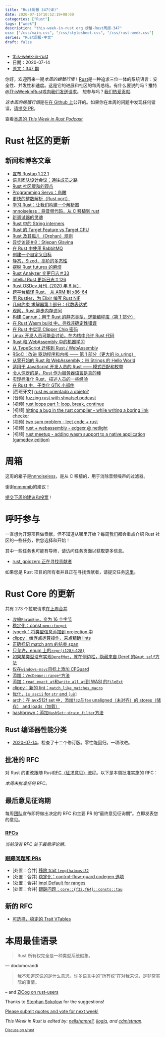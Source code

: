 ```yaml
---
title: "Rust周报 347(译)"
date: 2020-07-15T10:52:19+08:00
categories: ["Rust"]
tags: ["week"]
description: "this-week-in-rust.org 螃蟹-Rust周报-347"
css: ["/css/main.css", "/css/stylesheet.css", "/css/rust-week.css"]
series: "Rust周报-中文"
draft: false
---
```


- [this-week-in-rust](https://this-week-in-rust.org)
- 日期：2020-07-14
- [原文：347 期](https://this-week-in-rust.org/blog/2020/07/14/this-week-in-rust-347/)

你好，欢迎再来一期*本周的螃蟹行情*！[Rust](http://rust-lang.org)是一种追求三位一体的系统语言：安全性、并发性和速度。这是它的进展和社区的每周总结。有什么要说的吗？推特[@ThisWeekInRust](https://twitter.com/ThisWeekInRust)或[向我们发送请求](https://github.com/cmr/this-week-in-rust)。 想参与吗？[我们热爱贡献](https://github.com/rust-lang/rust/blob/master/CONTRIBUTING.md).

*这本周的螃蟹行情*是在[在 Github 上](https://github.com/cmr/this-week-in-rust)公开的。如果你在本周的问题中发现任何错误，[请提交 PR](https://github.com/cmr/this-week-in-rust/pulls)。

查看[本周的 _This Week in Rust Podcast_](https://rustacean-station.org/episode/022-twir-347/)

# Rust 社区的更新

## 新闻和博客文章

- [宣布 Rustup 1.22.1](https://blog.rust-lang.org/2020/07/08/Rustup-1.22.1.html)
- [语言团队设计会议：通往成员之路](https://blog.rust-lang.org/inside-rust/2020/07/09/lang-team-path-to-membership.html)
- [Rust 社区缓和的观点](https://www.reddit.com/r/rust/comments/hnfnti/where_is_the_rust_community_allowed_to_talk_about/fxf65nf/)
- [Programming Servo：鸟瞰](https://medium.com/programming-servo/programming-servo-the-birds-eyes-view-201d28220b9a?source=friends_link&sk=b8610f254bf6faf8b81c81729c1b3498)
- [更快的整数解析（Rust port）](https://rust-malaysia.github.io/code/2020/07/11/faster-integer-parsing.html)
- [学习 Rust：让我们构建一个解析器](https://codeandbitters.com/lets-build-a-parser/)
- [nnnoiseless：将音频代码，从 C 移植到 rust](https://jneem.github.io/nnnoiseless/)
- [新调试器的灵魂](https://nbaksalyar.github.io/2020/07/12/soul-of-a-new-debugger.html)
- [Rust 中的 String interners](https://dev.to/cad97/string-interners-in-rust-797)
- [Rust 的 Target Feature vs Target CPU](https://www.nickwilcox.com/blog/target_cpu_vs_target_feature/)
- [Rust 及其孤儿（Orphan）规则](https://blog.mgattozzi.dev/orphan-rules/)
- [异步访谈＃8：Stjepan Glavina](https://smallcultfollowing.com/babysteps/blog/2020/07/09/async-interview-8-stjepan-glavina/)
- [在 Rust 中使用 RabbitMQ](https://www.zupzup.org/rmq-in-rust/)
- [创建一个自定义目标](https://rust-embedded.github.io/embedonomicon/custom-target.html)
- [静态，Sized，高阶的多态性](http://blog.ielliott.io/sized-hkts/)
- [摆脱 Rust futures 的麻烦](https://fasterthanli.me/articles/getting-in-and-out-of-trouble-with-rust-futures)
- [Rust Analyzer 变更日志＃33](https://rust-analyzer.github.io/thisweek/2020/07/13/changelog-33.html)
- [IntelliJ Rust 更新日志＃126](https://intellij-rust.github.io/2020/07/13/changelog-126.html)
- [Rust OSDev 月刊（2020 年 6 月）](https://rust-osdev.com/this-month/2020-06/)
- [跨平台编译 Rust， 从 ARM 到 x86-64](https://burgers.io/cross-compile-rust-from-arm-to-x86-64)
- [用 Rustler，为 Elixir 编写 Rust NIF](https://simplabs.com/blog/2020/06/25/writing-rust-nifs-for-elixir-with-rustler/)
- [几何约束 求解器第 1 部分：代数表达式](http://adventures.michaelfbryan.com/posts/constraints-part-1-expressions/)
- [观察，Rust 异步内存访问](https://blog.haoxp.xyz/posts/async-memory-access/)
- [构建 Canrun：用于 Rust 的静态类型，逻辑编程库（第 1 部分）](https://esimmler.com/building-canrun-part-1/)
- [在 Rust Wasm build 中，寻找非确定性错误](https://dev.to/gnunicorn/hunting-down-a-non-determinism-bug-in-our-rust-wasm-build-4fk1)
- [在 Rust 中实现 Clipper Chip 密码](https://blog.yossarian.net/2020/03/09/Implementing-the-Clipper-chip-cipher-in-Rust)
- [Linux 开发人员可能会讨论，在内核中允许 Rust 代码](https://www.phoronix.com/scan.php?page=news_item&px=Linux-Plumbers-2020-Rust)
- [Rust 和 WebAssembly 中的机器学习](https://www.secondstate.io/articles/machine-learning/)
- [从 TypeScript 迁移到 Rust / WebAssembly](https://nicolodavis.com/blog/typescript-to-rust/)
- [RSoC：改进 驱动程序和内核 —— 第 1 部分（更大的 io_uring）](https://www.redox-os.org/news/io_uring-1/)
- [从零开始的 Rust 和 WebAssembly：带 Strings 的 Hello World](https://depth-first.com/articles/2020/07/07/rust-and-webassembly-from-scratch-hello-world-with-strings/)
- [适用于 JavaScript 开发人员的 Rust —— 模式匹配和枚举](http://www.sheshbabu.com/posts/rust-for-javascript-developers-pattern-matching-and-enums/)
- [令人惊讶的是，Rust 作为服务器语言是真的棒](https://stu2b50.dev/posts/rust-is-surpris76171)
- [实现标准化 Rust，描述人员的一些经验](https://dev.to/seanchen1991/some-learnings-from-implementing-a-normalizing-rust-representer-2l12)
- [在 Rust 中，子类化 GTK 小部件](https://www.figuiere.net/technotes/notes/tn002/)
- \[西班牙文] [rust es orientado a objeto?](https://emanuelpeg.blogspot.com/2020/07/rust-es-orientado-objeto.html#.XwsegbMr_EQ.reddit)
- \[音频] [fuzzing rust with shnatsel podcast](https://medium.com/@social_62682/fuzzing-rust-with-shnatsel-podcast-e1fa0dbc28a)
- \[视频] [rust loops part 1: loop, break, continue](https://www.youtube.com/watch?v=zVX2qJFHDXA&feature=youtu.be)
- \[视频] [hitting a bug in the rust compiler - while writing a boring link checker](https://www.youtube.com/watch?time_continue=4&v=DArJCR0HDL8&feature=emb_logo)
- \[视频] [two sum problem - leet code + rust](https://www.youtube.com/watch?v=CMlHbAGkXjA&list=PLK_g1a_cAfaZuTXzDoQUAFEHCalKSCv9G&index=2)
- \[视频] [rust + webassembly - edgexr @ netlight](https://www.youtube.com/watch?v=dmbqpg5BuBY)
- \[视频] [rust meetup - adding wasm support to a native application (gamedev edition)](https://www.youtube.com/watch?v=7YQGwb4_AvA)

# 周箱

这周的箱子是[nnnoiseless](https://jneem.github.io/nnnoiseless)，是从 C 移植的，用于消除音频噪声的过滤器。

谢谢[mmmmib](https://users.rust-lang.org/t/crate-of-the-week/2704/790)的建议！

[提交下周的建议和投票][submit_crate]！

[submit_crate]: https://users.rust-lang.org/t/crate-of-the-week/2704

# 呼吁参与

一直想为开源项目做贡献，但不知道从哪里开始？每周我们都会重点介绍 Rust 社区的一些任务，供您选择和开始！

其中一些任务也可能有导师，请访问任务页面以获取更多信息。

- [rust_gpiozero 正在寻找贡献者](https://github.com/rahul-thakoor/rust_gpiozero/issues/11)

如果您是 Rust 项目的所有者并且正在寻找贡献者，请提交任务[这里][guidelines]。

[guidelines]: https://users.rust-lang.org/t/twir-call-for-participation/4821

# Rust Core 的更新

共有 273 个拉取请求[在上周合并][merged]

[merged]: https://github.com/search?q=is%3Apr+org%3Arust-lang+is%3Amerged+merged%3A2020-07-06..2020-07-13

- [收缩`ParamEnv`，变为 16 个字节](https://github.com/rust-lang/rust/pull/73978)
- [稳定化：const `mem::forget`](https://github.com/rust-lang/rust/pull/73887)
- [typeck：将类型信息添加到 projection 中](https://github.com/rust-lang/rust/pull/73870)
- [clippy：给浮点运算操作，来点精确 lints](https://github.com/rust-lang/rust-clippy/pull/5443)
- [正确标记 match arm 的结束 span](https://github.com/rust-lang/rust/pull/74125)
- [只允许，enum 上的`repr(i128/u128)`](https://github.com/rust-lang/rust/pull/74109)
- [如果某类型没有实现`DerefMut`，就在侧边栏，隐藏来自 Deref 的`&mut self`方法](https://github.com/rust-lang/rust/pull/74107)
- [仅在`windows-msvc`目标上添加 CFGuard](https://github.com/rust-lang/rust/pull/74103)
- [添加：`VecDeque::range*`方法](https://github.com/rust-lang/rust/pull/74099)
- [添加：`read_exact_at`和`write_all_at`到 WASI 的`FileExt`](https://github.com/rust-lang/rust/pull/74076)
- [clippy：新的 lint：`match_like_matches_macro`](https://github.com/rust-lang/rust-clippy/pull/5769)
- [优化，`is_ascii` for `str` and `[u8]`](https://github.com/rust-lang/rust/pull/74066)
- [arch：在 avx512f set 中，添加`f32`与`f64` unaligned（未对齐）的 stores（储存） and loads（加载）](https://github.com/rust-lang/stdarch/pull/873)
- [hashbrown：添加`HashSet::drain_filter`方法](https://github.com/rust-lang/hashbrown/pull/179)

## Rust 编译器性能分类

- [2020-07-14](https://github.com/rust-lang/rustc-perf/blob/master/triage/2020-07-14.md)。检查了十二个修订版。零性能回归。一项改进。

## 批准的 RFC

对 Rust 的更改跟随 Rust[RFC（征求意见）流程](https://github.com/rust-lang/rfcs#rust-rfcs)。以下是本周批准实施的 RFC：

_本周未批准任何 RFC。_

## 最后意见征询期

每周[团队](https://www.rust-lang.org/team.html)宣布即将做出决定的 RFC 和主要 PR 的“最终意见征询期”。立即发表您的意见。

### [RFCs](https://github.com/rust-lang/rfcs/labels/final-comment-period)

_当前没有 RFC 处于最后评论期。_

### [跟踪问题和 PRs](https://github.com/rust-lang/rust/labels/final-comment-period)

- \[处置：合并] [移除 trait `lengthatmost32`](https://github.com/rust-lang/rust/pull/74060)
- \[处置：合并] [稳定化：control-flow-guard codegen 选项](https://github.com/rust-lang/rust/pull/73893)
- \[处置：合并] [impl Default for ranges](https://github.com/rust-lang/rust/pull/73197)
- \[处置：合并] [跟踪问题：`core::{f32,f64}::consts::tau` ](https://github.com/rust-lang/rust/issues/66770)

## 新的 RFC

- [可选择，稳定的 Trait VTables](https://github.com/rust-lang/rfcs/pull/2955)

# 本周最佳语录

> Rust 所有权完全是一种类型系统假象。

— dodomorandi

> 我不知道这说的是什么意思。许多语言中的“所有权”在对我来说，是非常实际的事情。

– and [ZiCog on rust-users](https://users.rust-lang.org/t/twir-quote-of-the-week/328/900)

Thanks to [Stephan Sokolow](https://users.rust-lang.org/t/twir-quote-of-the-week/328/903) for the suggestions!

[Please submit quotes and vote for next week!](https://users.rust-lang.org/t/twir-quote-of-the-week/328)

_This Week in Rust is edited by: [nellshamrell](https://github.com/nellshamrell), [llogiq](https://github.com/llogiq), and [cdmistman](https://github.com/cdmistman)._

<small>[Discuss on r/rust](https://www.reddit.com/r/rust/comments/hrc4dt/this_week_in_rust_347/)</small>
